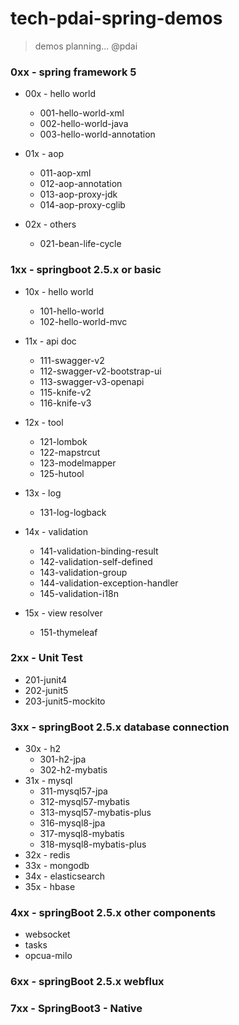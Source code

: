 # tech-pdai-spring-demos
> demos planning... @pdai

### 0xx - spring framework 5

+ 00x - hello world
    + 001-hello-world-xml
    + 002-hello-world-java
    + 003-hello-world-annotation

+ 01x - aop
    + 011-aop-xml
    + 012-aop-annotation
    + 013-aop-proxy-jdk
    + 014-aop-proxy-cglib
 
 + 02x - others
    + 021-bean-life-cycle

### 1xx - springboot 2.5.x or basic
+ 10x - hello world
    + 101-hello-world
    + 102-hello-world-mvc

+ 11x - api doc
    + 111-swagger-v2
    + 112-swagger-v2-bootstrap-ui
    + 113-swagger-v3-openapi
    + 115-knife-v2
    + 116-knife-v3

+ 12x - tool
    + 121-lombok
    + 122-mapstrcut
    + 123-modelmapper
    + 125-hutool

+ 13x - log
    + 131-log-logback

+ 14x - validation
    + 141-validation-binding-result
    + 142-validation-self-defined
    + 143-validation-group
    + 144-validation-exception-handler
    + 145-validation-i18n

+ 15x - view resolver
    + 151-thymeleaf

### 2xx - Unit Test    

+ 201-junit4
+ 202-junit5
+ 203-junit5-mockito

### 3xx - springBoot 2.5.x database connection

+ 30x - h2
    + 301-h2-jpa
    + 302-h2-mybatis
+ 31x - mysql
    + 311-mysql57-jpa
    + 312-mysql57-mybatis
    + 313-mysql57-mybatis-plus
    + 316-mysql8-jpa
    + 317-mysql8-mybatis
    + 318-mysql8-mybatis-plus
 + 32x - redis
 + 33x - mongodb
 + 34x - elasticsearch
 + 35x - hbase
 
 ### 4xx - springBoot 2.5.x other components
 
 + websocket
 + tasks
 + opcua-milo
 
 ### 6xx - springBoot 2.5.x webflux
 
 
 ### 7xx - SpringBoot3 - Native